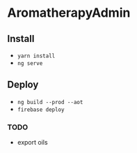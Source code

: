 # AromatherapyAdmin

## Install 
- `yarn install`
- `ng serve`
## Deploy
- `ng build --prod --aot`
- `firebase deploy`

### TODO
- export oils
